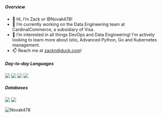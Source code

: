 ##### Overview

- 👋 Hi, I’m Zack or @Novak478! 
- 🔭 I’m currently working on the Data Engineering team at CardinalCommerce, a subsidiary of Visa.
- 👀 I’m interested in all things DevOps and Data Engineering! I'm actively looking to learn more about Istio, Advanced Python, Go and Kubernetes management.
- 📫 Reach me at zackn@duck.com!

##### Day-to-day Languages

![](https://img.shields.io/badge/-python-black?style=flat-square&logo=Python)
![](https://img.shields.io/badge/-terraform-black?style=flat-square&logo=Terraform)
![](https://img.shields.io/badge/-sql-black?style=flat-square&logo=Sql)
![](https://img.shields.io/badge/-bash-black?style=flat-square&logo=shell)

##### Databases

![](https://img.shields.io/badge/-MySQL-black?style=flat-square&logo=MySQL)
![](https://img.shields.io/badge/-PostgreSQL-black?style=flat-square&logo=PostgreSQL)

<p align="left"> <img src="https://komarev.com/ghpvc/?username=Novak478&label=Profile%20views&color=0e75b6&style=flat" alt="Novak478" /> </p>
<!--

[![Top Langs](https://github-readme-stats.vercel.app/api/top-langs/?username=Novak478)](https://github.com/Novak478/github-readme-stats)

![langStats](https://github-readme-stats.vercel.app/api/top-langs?username=Novak478&show_icons=true&locale=en&layout=compact)

![commitStats](https://github-readme-stats.vercel.app/api?username=Novak478&show_icons=true&locale=en)

![streakStats](https://github-readme-streak-stats.herokuapp.com/?user=Novak478&show_icons=true&locale=en) -->

<!--

Novak478/Novak478 is a ✨ special ✨ repository because its `README.md` (this file) appears on your GitHub profile.
You can click the Preview link to take a look at your changes.
--->
